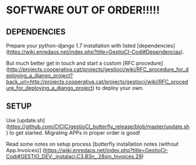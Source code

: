
SOFTWARE OUT OF ORDER!!!!!
==============================

DEPENDENCIES
------------------
Prepare your python-django 1.7 installation with listed [dependencies] (https://wiki.enredaos.net/index.php?title=GestioCI-Codi#Dependencias).

But much better get in touch and start a custom [RFC procedure] (http://projects.cooperativa.cat/projects/gestioci/wiki/RFC_procedure_for_deploying_a_django_project?back_url=http://projects.cooperativa.cat/projects/gestioci/wiki/RFC_procedure_for_deploying_a_django_project) to deploy your own.

SETUP
--------------------
Use [update.sh] (https://github.com/CICIC/gestioCI_butterfly_release/blob/master/update.sh) to get started. Migrating APPs in proper order is good!

Read some notes on setup process [butterfly installation notes (without App.Invoices)] (https://wiki.enredaos.net/index.php?title=GestioCI-Codi#GESTIO_DEV:_instalaci.C3.B3n_.28sin_Invoices.29)

